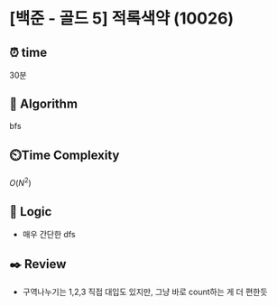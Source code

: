 # [백준 - 골드 5] 적록색약 (10026)
 
## ⏰  **time**
30분

## :pushpin: **Algorithm**
bfs

## ⏲️**Time Complexity**

$O(N^2)$

## :round_pushpin: **Logic**
- 매우 간단한 dfs

## :black_nib: **Review**
- 구역나누기는 1,2,3 직접 대입도 있지만, 그냥 바로 count하는 게 더 편한듯 